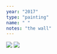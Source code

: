 ```yaml
---
year: "2017"
type: "painting"
name: " "
notes: "the wall"
---
```


![](Paintings2017/2017_TheWall_1.JPG)
![](Paintings2017/2017_TheWall.JPG)
